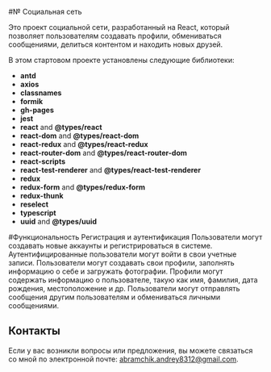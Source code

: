 #№ Социальная сеть

Это проект социальной сети, разработанный на React, который позволяет пользователям создавать профили, обмениваться сообщениями, делиться контентом и находить новых друзей.

В этом стартовом проекте установлены следующие библиотеки:

- **antd** 
- **axios** 
- **classnames**
- **formik**
- **gh-pages**
- **jest**
- **react** and **@types/react**
- **react-dom** and **@types/react-dom**
- **react-redux** and **@types/react-redux**
- **react-router-dom** and **@types/react-router-dom**
- **react-scripts** 
- **react-test-renderer** and **@types/react-test-renderer**
- **redux**
- **redux-form** and **@types/redux-form**
- **redux-thunk**
- **reselect**
- **typescript** 
- **uuid** and **@types/uuid**

#Функциональность
Регистрация и аутентификация
Пользователи могут создавать новые аккаунты и регистрироваться в системе.
Аутентифицированные пользователи могут войти в свои учетные записи.
Пользователи могут создавать свои профили, заполнять информацию о себе и загружать фотографии.
Профили могут содержать информацию о пользователе, такую как имя, фамилия, дата рождения, местоположение и др.
Пользователи могут отправлять сообщения другим пользователям и обмениваться личными сообщениями.




## Контакты
Если у вас возникли вопросы или предложения, вы можете связаться со мной по электронной почте: abramchik.andrey8312@gmail.com.




